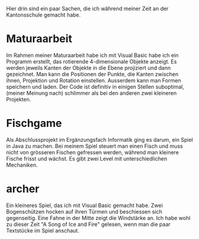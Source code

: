 Hier drin sind ein paar Sachen, die ich während meiner Zeit an der Kantonsschule gemacht habe.

# Maturaarbeit
Im Rahmen meiner Maturaarbeit habe ich mit Visual Basic habe ich ein Programm erstellt, das rotierende 4-dimensionale Objekte anzeigt. Es werden jeweils Kanten der Objekte in die Ebene projiziert und dann gezeichnet. Man kann die Positionen der Punkte, die Kanten zwischen ihnen, Projektion und Rotation einstellen. Ausserdem kann man Formen speichern und laden. Der Code ist definitiv in einigen Stellen suboptimal, (meiner Meinung nach) schlimmer als bei den anderen zwei kleineren Projekten.

# Fischgame
Als Abschlussprojekt im Ergänzungsfach Informatik ging es darum, ein Spiel in Java zu machen. Bei meinem Spiel steuert man einen Fisch und muss nicht von grösseren Fischen gefressen werden, während man kleinere Fische frisst und wächst. Es gibt zwei Level mit unterschiedlichen Mechaniken.

# archer
Ein kleineres Spiel, das ich mit Visual Basic gemacht habe. Zwei Bogenschützen hocken auf ihren Türmen und beschiessen sich gegenseitig. Eine Fahne in der Mitte zeigt die Windstärke an. Ich habe wohl zu dieser Zeit "A Song of Ice and Fire" gelesen, wenn man die paar Textstücke im Spiel anschaut.
